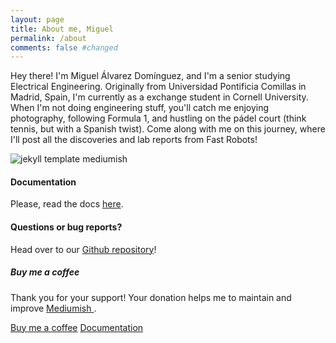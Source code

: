 ```yaml
---
layout: page
title: About me, Miguel
permalink: /about
comments: false #changed
---
```


<div class="row justify-content-between">
<div class="col-md-8 pr-5">

<p>Hey there! I'm Miguel Álvarez Domínguez, and I'm a senior studying Electrical Engineering. Originally from Universidad Pontificia Comillas in Madrid, Spain, I'm currently as a exchange student in Cornell University. When I'm not doing engineering stuff, you'll catch me enjoying photography, following Formula 1, and hustling on the pádel court (think tennis, but with a Spanish twist). Come along with me on this journey, where I'll post all the discoveries and lab reports from Fast Robots!</p>

<p class="mb-5"><img class="shadow-lg" src="{{site.baseurl}}/assets/images/mediumish-jekyll-template.png" alt="jekyll template mediumish" /></p>
<h4>Documentation</h4>

<p>Please, read the docs <a href="https://bootstrapstarter.com/bootstrap-templates/template-mediumish-bootstrap-jekyll/">here</a>.</p>

<h4>Questions or bug reports?</h4>

<p>Head over to our <a href="https://github.com/wowthemesnet/mediumish-theme-jekyll">Github repository</a>!</p>

</div>

<div class="col-md-4">

<div class="sticky-top sticky-top-80">
<h5>Buy me a coffee</h5>

<p>Thank you for your support! Your donation helps me to maintain and improve <a target="_blank" href="https://github.com/wowthemesnet/mediumish-theme-jekyll">Mediumish <i class="fab fa-github"></i></a>.</p>

<a target="_blank" href="https://www.wowthemes.net/donate/" class="btn btn-danger">Buy me a coffee</a> <a target="_blank" href="https://bootstrapstarter.com/bootstrap-templates/template-mediumish-bootstrap-jekyll/" class="btn btn-warning">Documentation</a>

</div>
</div>
</div>
